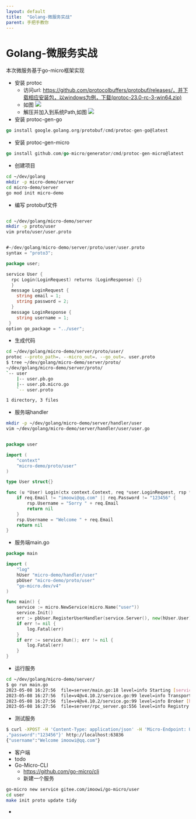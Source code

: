 ```yaml
---
layout: default
title:  "Golang-微服务实战"
parent: 手把手教你
---
```


# Golang-微服务实战
本次微服务基于go-micro框架实现
- 安装 protoc
  - 访问url: https://github.com/protocolbuffers/protobuf/releases/，并下载相应安装包，以windows为例，下载(protoc-23.0-rc-3-win64.zip)
  - 如图
    ![](/assets/images/img/protoc.png)
  - 解压并加入到系统Path,如图
    ![](/assets/images/img/protoc_path.png)    
- 安装 protoc-gen-go
```go
go install google.golang.org/protobuf/cmd/protoc-gen-go@latest
```
- 安装 protoc-gen-micro
```go
go install github.com/go-micro/generator/cmd/protoc-gen-micro@latest
```
- 创建项目
```sh
cd ~/dev/golang
mkdir -p micro-demo/server
cd micro-demo/server
go mod init micro-demo
```
- 编写 protobuf文件

```sh

cd ~/dev/golang/micro-demo/server
mkdir -p proto/user
vim proto/user/user.proto
```

```go 

#~/dev/golang/micro-demo/server/proto/user/user.proto
syntax = "proto3";

package user;

service User {
  rpc Login(LoginRequest) returns (LoginResponse) {}
  }
  message LoginRequest {
    string email = 1;
    string password = 2;
  }
  message LoginResponse {
    string username = 1;
 }
option go_package = "../user";
```

- 生成代码

```sh
cd ~/dev/golang/micro-demo/server/proto/user/
protoc --proto_path=. --micro_out=. --go_out=. user.proto
$ tree ~/dev/golang/micro-demo/server/proto/
~/dev/golang/micro-demo/server/proto/
`-- user
    |-- user.pb.go
    |-- user.pb.micro.go
    `-- user.proto

1 directory, 3 files
```
- 服务端handler

```sh
mkdir -p ~/dev/golang/micro-demo/server/handler/user
vim ~/dev/golang/micro-demo/server/handler/user/user.go 
```
```go

package user

import (
	"context"
	"micro-demo/proto/user"
)

type User struct{}

func (u *User) Login(ctx context.Context, req *user.LoginRequest, rsp *user.LoginResponse) error {
	if req.Email != "imoowi@qq.com" || req.Password != "123456" {
		rsp.Username = "Sorry " + req.Email
		return nil
	}
	rsp.Username = "Welcome " + req.Email
	return nil
}
```
- 服务端main.go

```go
package main

import (
	"log"
	hUser "micro-demo/handler/user"
	pbUser "micro-demo/proto/user"
	"go-micro.dev/v4"
)

func main() {
	service := micro.NewService(micro.Name("user"))
	service.Init()
	err := pbUser.RegisterUserHandler(service.Server(), new(hUser.User))
	if err != nil {
		log.Fatal(err)
	}
	if err := service.Run(); err != nil {
		log.Fatal(err)
	}
}

```
- 运行服务

```sh
cd ~/dev/golang/micro-demo/server/
$ go run main.go
2023-05-08 16:27:56  file=server/main.go:18 level=info Starting [service] user
2023-05-08 16:27:56  file=v4@v4.10.2/service.go:99 level=info Transport [http] Listening on [::]:63836
2023-05-08 16:27:56  file=v4@v4.10.2/service.go:99 level=info Broker [http] Connected to 127.0.0.1:63837
2023-05-08 16:27:56  file=server/rpc_server.go:556 level=info Registry [mdns] Registering node: user-fce14126-574f-4417-bd09-8e3e33d4be78
```
- 测试服务

```sh
$ curl -XPOST -H 'Content-Type: application/json' -H 'Micro-Endpoint: User.Login' -d '{"email": "imoowi@qq.com"
,"password":"123456"}' http://localhost:63836
{"username":"Welcome imoowi@qq.com"}
```
- 客户端
- todo
- Go-Micro-CLI
  - https://github.com/go-micro/cli
  - 新建一个服务

```sh
go-micro new service gitee.com/imoowi/go-micro/user
cd user
make init proto update tidy
```
- 